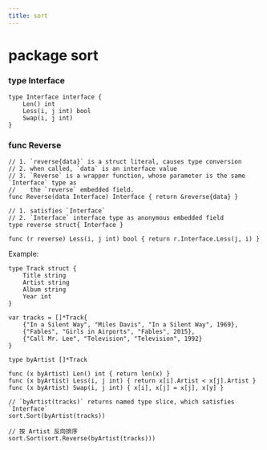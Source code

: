 ```yaml
---
title: sort
---
```


package sort
===========

### type Interface

    type Interface interface {
        Len() int
        Less(i, j int) bool
        Swap(i, j int)
    }

### func Reverse

    // 1. `reverse{data}` is a struct literal, causes type conversion
    // 2. when called, `data` is an interface value
    // 3. `Reverse` is a wrapper function, whose parameter is the same `Interface` type as 
    //    the `reverse` embedded field.
    func Reverse(data Interface) Interface { return &reverse{data} }

    // 1. satisfies `Interface`
    // 2. `Interface` interface type as anonymous embedded field
    type reverse struct{ Interface }

    func (r reverse) Less(i, j int) bool { return r.Interface.Less(j, i) }

Example:

    type Track struct {
        Title string
        Artist string
        Album string
        Year int
    }

    var tracks = []*Track{
        {"In a Silent Way", "Miles Davis", "In a Silent Way", 1969},
        {"Fables", "Girls in Airports", "Fables", 2015},
        {"Call Mr. Lee", "Television", "Television", 1992}
    }

    type byArtist []*Track

    func (x byArtist) Len() int { return len(x) }
    func (x byArtist) Less(i, j int) { return x[i].Artist < x[j].Artist }
    func (x byArtist) Swap(i, j int) { x[i], x[j] = x[j], x[y] }

    // `byArtist(tracks)` returns named type slice, which satisfies `Interface`
    sort.Sort(byArtist(tracks))

    // 按 Artist 反向排序
    sort.Sort(sort.Reverse(byArtist(tracks)))

    
